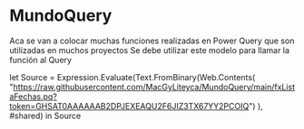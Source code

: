 # MundoQuery

Aca se van a colocar muchas funciones realizadas en Power Query que son utilizadas en muchos proyectos
Se debe utilizar este modelo para llamar la función al Query

let
    Source = Expression.Evaluate(Text.FromBinary(Web.Contents( "https://raw.githubusercontent.com/MacGyLiteyca/MundoQuery/main/fxListaFechas.pq?token=GHSAT0AAAAAAB2DPJEXEAQU2F6JIZ3TX67YY2PCOIQ") ), #shared)
in
    Source

